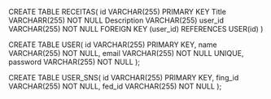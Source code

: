 CREATE TABLE RECEITAS(
    id VARCHAR(255) PRIMARY KEY 
    Title VARCHARR(255) NOT NULL 
    Description VARCHAR(255)
    user_id VARCHAR(255) NOT NULL
    FOREIGN KEY (user_id) REFERENCES USER(id)
)



CREATE TABLE USER(
id VARCHAR(255) PRIMARY KEY, 
name VARCHAR(255) NOT NULL, 
email VARCHAR(255) NOT NULL UNIQUE, 
password VARCHAR(255) NOT NULL
);


CREATE TABLE USER_SNS(
id VARCHAR(255)  PRIMARY KEY,
fing_id VARCHAR(255) NOT NULL, 
fed_id VARCHAR(255) NOT NULL
);
